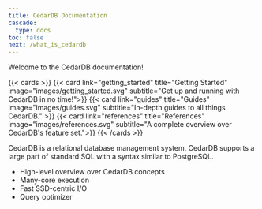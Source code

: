```yaml
---
title: CedarDB Documentation
cascade:
  type: docs
toc: false
next: /what_is_cedardb
---
```


Welcome to the CedarDB documentation!

{{< cards >}}
  {{< card link="getting_started" title="Getting Started" image="images/getting_started.svg" subtitle="Get up and running with CedarDB in no time!">}}
  {{< card link="guides" title="Guides" image="images/guides.svg" subtitle="In-depth guides to all things CedarDB." >}}
  {{< card link="references" title="References" image="images/references.svg"  subtitle="A complete overview over CedarDB's feature set.">}}
{{< /cards >}}



CedarDB is a relational database management system.
CedarDB supports a large part of standard SQL with a syntax similar to PostgreSQL.

* High-level overview over CedarDB concepts
* Many-core execution
* Fast SSD-centric I/O
* Query optimizer
